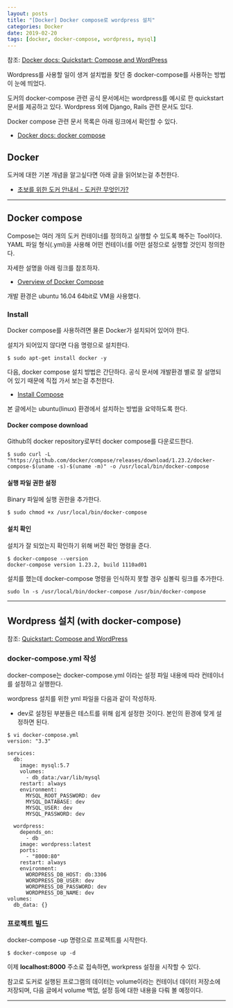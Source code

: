 ```yaml
---
layout: posts
title: "[Docker] Docker compose로 wordpress 설치"
categories: Docker
date: 2019-02-20
tags: [docker, docker-compose, wordpress, mysql]
---
```


참조: [Docker docs: Quickstart: Compose and WordPress](https://docs.docker.com/compose/wordpress/)

Wordpress를 사용할 일이 생겨 설치법을 찾던 중 docker-compose를 사용하는 방법이 눈에 띄었다.

도커의 docker-compose 관련 공식 문서에서는 wordpress를 예시로 한 quickstart 문서를 제공하고 있다.
Wordpress 외에 Django, Rails 관련 문서도 있다.

Docker compose 관련 문서 목록은 아래 링크에서 확인할 수 있다.

- [Docker docs: docker compose](https://docs.docker.com/compose/)

## Docker

도커에 대한 기본 개념을 알고싶다면 아래 글을 읽어보는걸 추천한다.

- [초보를 위한 도커 안내서 - 도커란 무엇인가?](https://subicura.com/2017/01/19/docker-guide-for-beginners-1.html)

---

## Docker compose

Compose는 여러 개의 도커 컨테이너를 정의하고 실행할 수 있도록 해주는 Tool이다. YAML 파일 형식(.yml)을 사용해 어떤 컨테이너를 어떤 설정으로 실행할 것인지 정의한다.

자세한 설명을 아래 링크를 참조하자.

- [Overview of Docker Compose](https://docs.docker.com/compose/overview/)

개발 환경은 ubuntu 16.04 64bit로 VM을 사용했다.

### Install

Docker compose를 사용하려면 물론 Docker가 설치되어 있어야 한다.

설치가 되어있지 않다면 다음 명령으로 설치한다.

```
$ sudo apt-get install docker -y
```

다음, docker compose 설치 방법은 간단하다. 공식 문서에 개발환경 별로 잘 설명되어 있기 때문에 직접 가서 보는걸 추천한다.

- [Install Compose](https://docs.docker.com/compose/install/)

본 글에서는 ubuntu(linux) 환경에서 설치하는 방법을 요약하도록 한다.

#### Docker compose download

Github의 docker repository로부터 docker compose를 다운로드한다.

```
$ sudo curl -L "https://github.com/docker/compose/releases/download/1.23.2/docker-compose-$(uname -s)-$(uname -m)" -o /usr/local/bin/docker-compose
```

#### 실행 파일 권한 설정

Binary 파일에 실행 권한을 추가한다.

```
$ sudo chmod +x /usr/local/bin/docker-compose
```

#### 설치 확인

설치가 잘 되었는지 확인하기 위해 버전 확인 명령을 준다.

```
$ docker-compose --version
docker-compose version 1.23.2, build 1110ad01
```

설치를 했는데 docker-compose 명령을 인식하지 못할 경우 심볼릭 링크를 추가한다.

```
sudo ln -s /usr/local/bin/docker-compose /usr/bin/docker-compose
```

---

## Wordpress 설치 (with docker-compose)

참조: [Quickstart: Compose and WordPress](https://docs.docker.com/compose/wordpress/)

### docker-compose.yml 작성

docker-compose는 docker-compose.yml 이라는 설정 파일 내용에 따라 컨테이너를 설정하고 실행한다.

wordpress 설치를 위한 yml 파일을 다음과 같이 작성하자.

- dev로 설정된 부분들은 테스트를 위해 쉽게 설정한 것이다. 본인의 환경에 맞게 설정하면 된다.

```
$ vi docker-compose.yml
version: "3.3"

services:
  db:
    image: mysql:5.7
    volumes:
      - db_data:/var/lib/mysql
    restart: always
    environment:
      MYSQL_ROOT_PASSWORD: dev
      MYSQL_DATABASE: dev
      MYSQL_USER: dev
      MYSQL_PASSWORD: dev

  wordpress:
    depends_on:
      - db
    image: wordpress:latest
    ports:
      - "8000:80"
    restart: always
    environment:
      WORDPRESS_DB_HOST: db:3306
      WORDPRESS_DB_USER: dev
      WORDPRESS_DB_PASSWORD: dev
      WORDPRESS_DB_NAME: dev
volumes:
  db_data: {}
```

### 프로젝트 빌드

docker-compose -up 명령으로 프로젝트를 시작한다.

```
$ docker-compose up -d
```

이제 **localhost:8000** 주소로 접속하면, workpress 설정을 시작할 수 있다.

참고로 도커로 실행된 프로그램의 데이터는 volume이라는 컨테이너 데이터 저장소에 저장되며, 다음 글에서 volume 백업, 설정 등에 대한 내용을 다뤄 볼 예정이다.

---
